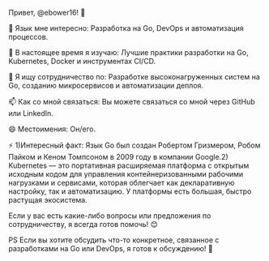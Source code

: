 Привет, @ebower16! 👋

👀 Язык мне интересно: Разработка на Go, DevOps и автоматизация процессов.

🌱 В настоящее время я изучаю: Лучшие практики разработки на Go, Kubernetes, Docker и инструментах CI/CD.

💞️ Я ищу сотрудничество по: Разработке высоконагруженных систем на Go, созданию микросервисов и автоматизации деплоя.

📫 Как со мной связаться: Вы можете связаться со мной через GitHub или LinkedIn.

😄 Местоимения: Он/его.

⚡ 1)Интересный факт: Язык Go был создан Робертом Гризмером, Робом Пайком и Кеном Томпсоном в 2009 году в компании Google.2) Kubernetes — это портативная расширяемая платформа с открытым исходным кодом для управления контейнеризованными рабочими нагрузками и сервисами, которая облегчает как декларативную настройку, так и автоматизацию. У платформы есть большая, быстро растущая экосистема.

Если у вас есть какие-либо вопросы или предложения по сотрудничеству, я всегда готов помочь! 😊

PS Если вы хотите обсудить что-то конкретное, связанное с разработками на Go или DevOps, я готов к обсуждению! 💬
